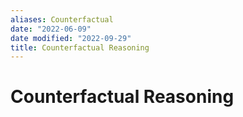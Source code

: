 ```yaml
---
aliases: Counterfactual
date: "2022-06-09"
date modified: "2022-09-29"
title: Counterfactual Reasoning
---
```


# Counterfactual Reasoning
